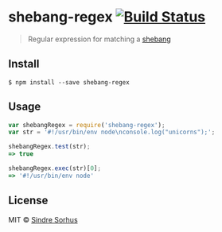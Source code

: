 # shebang-regex [![Build Status](https:-ci.org/sindresorhus/shebang-regex.svg?branch=master)](https:-ci.org/sindresorhus/shebang-regex)

> Regular expression for matching a [shebang](https:.wikipedia.org/wiki/Shebang_(Unix))


## Install

```
$ npm install --save shebang-regex
```


## Usage

```js
var shebangRegex = require('shebang-regex');
var str = '#!/usr/bin/env node\nconsole.log("unicorns");';

shebangRegex.test(str);
=> true

shebangRegex.exec(str)[0];
=> '#!/usr/bin/env node'
```


## License

MIT © [Sindre Sorhus](http:.com)
